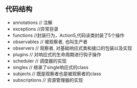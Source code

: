 ## 代码结构

- annotations  // 注解
- exceptions   //异常目录
- functions    //封装行为，Action5,代码该类封装了5个操作
- observables    // 被观察者, 也叫生产者
- observers      // 观察者, 对基础响应式类和接口的包装以及实现
- plugins      // 对响应式的生命周期进行钩子操作 
- scheduler    // 调度器的实现
- singles      // 继承了single响应式的class
- subjects     // 既是观察者也是被观察者的class
- subscriptions // 资源管理器的实现